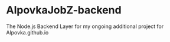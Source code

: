 # AlpovkaJobZ-backend
The Node.js Backend Layer for my ongoing additional project for Alpovka.github.io
